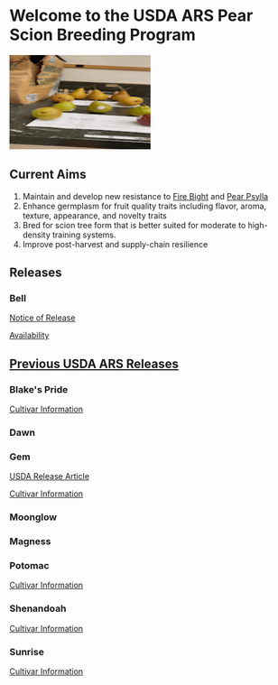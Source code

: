 # Welcome to the USDA ARS Pear Scion Breeding Program

<img src="https://github.com/gottsc33/gottsc33.github.io/blob/master/photos/pears.gif" width="250" height="167">

## Current Aims
  1. Maintain and develop new resistance to [Fire Bight](https://en.wikipedia.org/wiki/Fire_blight) and [Pear Psylla](https://en.wikipedia.org/wiki/Psylla_pyri)
  2. Enhance germplasm for fruit quality traits including flavor, aroma, texture, appearance, and novelty traits
  3. Bred for scion tree form that is better suited for moderate to high-density training systems.
  4. Improve post-harvest and supply-chain resilience

## Releases
### Bell
[Notice of Release](https://github.com/gottsc33/gottsc33.github.io/blob/master/pear_breeding/Releases/Bell/Notice%20of%20Release%20of%20Pear%20Tree%20'Bell'.pdf)

[Availability](https://www.acnursery.com/fruit-trees/pear-trees/456/bell)

## [Previous USDA ARS Releases](https://www.ars.usda.gov/ARSUserFiles/382/USDA%20Pear%20Cultivars%20-%20BARC%20and%20AFRS.pdf)
### Blake's Pride
[Cultivar Information](https://journals.ashs.org/downloadpdf/journals/hortsci/37/4/article-p711.pdf)
### Dawn
### Gem
[USDA Release Article](https://www.ars.usda.gov/news-events/news/research-news/2015/a-new-gem-of-a-pear-released-by-ars-cooperators/)

[Cultivar Information](https://journals.ashs.org/hortsci/view/journals/hortsci/49/3/article-p361.xml)
### Moonglow
### Magness
### Potomac
[Cultivar Information](https://journals.ashs.org/downloadpdf/journals/hortsci/31/5/article-p884.pdf)
### Shenandoah
[Cultivar Information](https://journals.ashs.org/hortsci/view/journals/hortsci/43/7/article-p2219.xml)
### Sunrise
[Cultivar Information](https://journals.ashs.org/hortsci/view/journals/hortsci/46/1/article-p118.xml)
